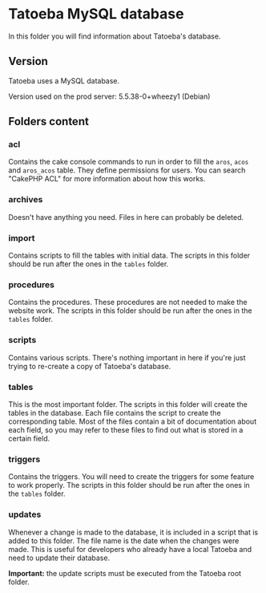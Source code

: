 Tatoeba MySQL database
======================

In this folder you will find information about Tatoeba's database.


Version
-------
Tatoeba uses a MySQL database.

Version used on the prod server: 5.5.38-0+wheezy1 (Debian)



Folders content
------------------

### acl

Contains the cake console commands to run in order to fill the `aros`, `acos` 
and `aros_acos` table. They define permissions for users. You can search "CakePHP ACL" 
for more information about how this works.

### archives

Doesn't have anything you need. Files in here can probably be deleted.

### import

Contains scripts to fill the tables with initial data.
The scripts in this folder should be run after the ones in the `tables` folder.

### procedures

Contains the procedures. These procedures are not needed to make the website work.
The scripts in this folder should be run after the ones in the `tables` folder.

### scripts

Contains various scripts. There's nothing important in here if you're just trying 
to re-create a copy of Tatoeba's database.

### tables

This is the most important folder. 
The scripts in this folder will create the tables in the database.
Each file contains the script to create the corresponding table.
Most of the files contain a bit of documentation about each field, so you may refer
to these files to find out what is stored in a certain field.

### triggers

Contains the triggers. You will need to create the triggers for some feature to work properly.
The scripts in this folder should be run after the ones in the `tables` folder.

### updates

Whenever a change is made to the database, it is included in a script 
that is added to this folder. The file name is the date when the changes were made.
This is useful for developers who already have a local Tatoeba and need to update 
their database.

**Important:** the update scripts must be executed from the Tatoeba root folder.